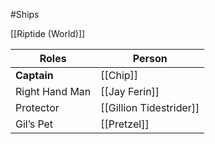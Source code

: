 
#Ships 

[[Riptide (World)]]

| Roles          | Person                  |
| -------------- | ----------------------- |
| **Captain**    | [[Chip]]                |
| Right Hand Man | [[Jay Ferin]]           |
| Protector      | [[Gillion Tidestrider]] |
| Gil’s Pet      | [[Pretzel]]             |

